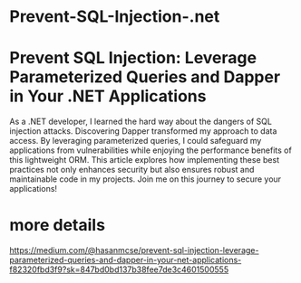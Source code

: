 # Prevent-SQL-Injection-.net
# Prevent SQL Injection: Leverage Parameterized Queries and Dapper in Your .NET Applications
As a .NET developer, I learned the hard way about the dangers of SQL injection attacks. Discovering Dapper transformed my approach to data access. By leveraging parameterized queries, I could safeguard my applications from vulnerabilities while enjoying the performance benefits of this lightweight ORM. This article explores how implementing these best practices not only enhances security but also ensures robust and maintainable code in my projects. Join me on this journey to secure your applications!

# more details
https://medium.com/@hasanmcse/prevent-sql-injection-leverage-parameterized-queries-and-dapper-in-your-net-applications-f82320fbd3f9?sk=847bd0bd137b38fee7de3c4601500555
